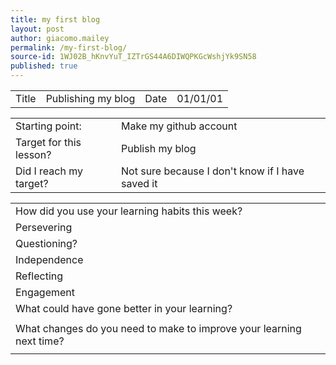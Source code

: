```yaml
---
title: my first blog
layout: post
author: giacomo.mailey
permalink: /my-first-blog/
source-id: 1WJ02B_hKnvYuT_IZTrGS44A6DIWQPKGcWshjYk9SN58
published: true
---
```

<table>
  <tr>
    <td>Title</td>
    <td>Publishing my blog</td>
    <td>Date</td>
    <td>01/01/01</td>
  </tr>
</table>


<table>
  <tr>
    <td>Starting point:</td>
    <td>Make my github account</td>
  </tr>
  <tr>
    <td>Target for this lesson?</td>
    <td>Publish my blog</td>
  </tr>
  <tr>
    <td>Did I reach my target? </td>
    <td>Not sure because I don't know if I have saved it</td>
  </tr>
</table>


<table>
  <tr>
    <td>How did you use your learning habits this week?</td>
    <td></td>
  </tr>
  <tr>
    <td>Persevering</td>
    <td></td>
  </tr>
  <tr>
    <td>Questioning?</td>
    <td></td>
  </tr>
  <tr>
    <td>Independence</td>
    <td></td>
  </tr>
  <tr>
    <td>Reflecting</td>
    <td></td>
  </tr>
  <tr>
    <td>Engagement</td>
    <td></td>
  </tr>
  <tr>
    <td>What could have gone better in your learning?</td>
    <td></td>
  </tr>
  <tr>
    <td></td>
    <td></td>
  </tr>
  <tr>
    <td>What changes do you need to make to improve your learning next time?</td>
    <td></td>
  </tr>
  <tr>
    <td></td>
    <td></td>
  </tr>
</table>


